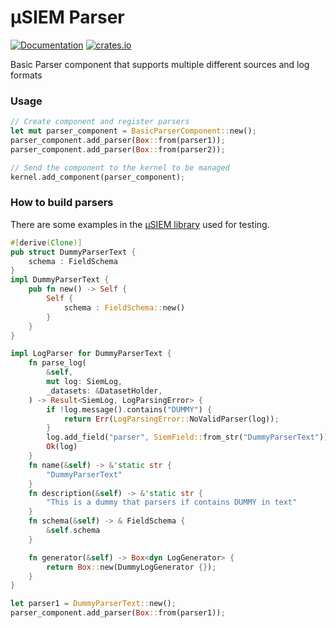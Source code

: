 # µSIEM Parser
[![Documentation](https://docs.rs/usiem-basic-parser/badge.svg)](https://docs.rs/u-siem) [![crates.io](https://img.shields.io/crates/v/usiem-basic-parser.svg)](https://crates.io/crates/usiem-basic-parser)


Basic Parser component that supports multiple different sources and log formats

### Usage

```rust
// Create component and register parsers
let mut parser_component = BasicParserComponent::new();
parser_component.add_parser(Box::from(parser1));
parser_component.add_parser(Box::from(parser2));

// Send the component to the kernel to be managed
kernel.add_component(parser_component);
```

### How to build parsers

There are some examples in the [µSIEM library](https://github.com/u-siem/u-siem-core/blob/main/src/testing/parsers.rs) used for testing.

```rust
#[derive(Clone)]
pub struct DummyParserText {
    schema : FieldSchema
}
impl DummyParserText {
    pub fn new() -> Self {
        Self {
            schema : FieldSchema::new()
        }
    }
}

impl LogParser for DummyParserText {
    fn parse_log(
        &self,
        mut log: SiemLog,
        _datasets: &DatasetHolder,
    ) -> Result<SiemLog, LogParsingError> {
        if !log.message().contains("DUMMY") {
            return Err(LogParsingError::NoValidParser(log));
        }
        log.add_field("parser", SiemField::from_str("DummyParserText"));
        Ok(log)
    }
    fn name(&self) -> &'static str {
        "DummyParserText"
    }
    fn description(&self) -> &'static str {
        "This is a dummy that parsers if contains DUMMY in text"
    }
    fn schema(&self) -> & FieldSchema {
        &self.schema
    }

    fn generator(&self) -> Box<dyn LogGenerator> {
        return Box::new(DummyLogGenerator {});
    }
}

let parser1 = DummyParserText::new();
parser_component.add_parser(Box::from(parser1));

```